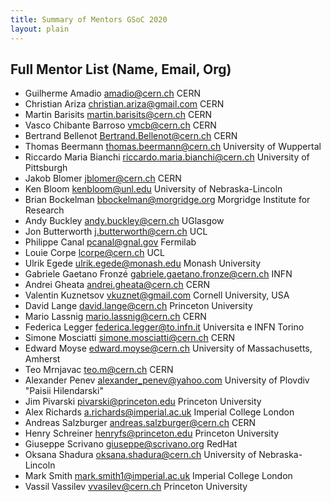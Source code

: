 ```yaml
---
title: Summary of Mentors GSoC 2020
layout: plain
---
```


## Full Mentor List (Name, Email, Org)

* Guilherme Amadio [amadio@cern.ch](mailto:amadio@cern.ch) CERN
* Christian Ariza [christian.ariza@gmail.com](mailto:christian.ariza@gmail.com) CERN
* Martin Barisits [martin.barisits@cern.ch](mailto:martin.barisits@cern.ch) CERN
* Vasco Chibante Barroso [vmcb@cern.ch](mailto:vmcb@cern.ch) CERN
* Bertrand Bellenot [Bertrand.Bellenot@cern.ch](mailto:Bertrand.Bellenot@cern.ch) CERN
* Thomas Beermann [thomas.beermann@cern.ch](mailto:thomas.beermann@cern.ch) University of Wuppertal
* Riccardo Maria Bianchi [riccardo.maria.bianchi@cern.ch](mailto:riccardo.maria.bianchi@cern.ch) University of Pittsburgh
* Jakob Blomer [jblomer@cern.ch](mailto:jblomer@cern.ch) CERN
* Ken Bloom [kenbloom@unl.edu](mailto:kenbloom@unl.edu) University of Nebraska-Lincoln
* Brian Bockelman [bbockelman@morgridge.org](mailto:bbockelman@morgridge.org) Morgridge Institute for Research
* Andy Buckley [andy.buckley@cern.ch](mailto:andy.buckley@cern.ch) UGlasgow
* Jon Butterworth [j.butterworth@cern.ch](mailto:j.butterworth@cern.ch) UCL
* Philippe Canal [pcanal@gnal.gov](mailto:pcanal@gnal.gov) Fermilab
* Louie Corpe [lcorpe@cern.ch](mailto:lcorpe@cern.ch) UCL
* Ulrik Egede [ulrik.egede@monash.edu](mailto:ulrik.egede@monash.edu) Monash University
* Gabriele Gaetano Fronzé [gabriele.gaetano.fronze@cern.ch](mailto:gabriele.gaetano.fronze@cern.ch) INFN
* Andrei Gheata [andrei.gheata@cern.ch](mailto:andrei.gheata@cern.ch) CERN
* Valentin Kuznetsov [vkuznet@gmail.com](mailto:vkuznet@gmail.com) Cornell University, USA
* David Lange [david.lange@cern.ch](mailto:david.lange@cern.ch) Princeton University
* Mario Lassnig [mario.lassnig@cern.ch](mailto:mario.lassnig@cern.ch) CERN
* Federica Legger [federica.legger@to.infn.it](mailto:federica.legger@to.infn.it) Universita e INFN Torino
* Simone Mosciatti [simone.mosciatti@cern.ch](mailto:simone.mosciatti@cern.ch) CERN
* Edward Moyse [edward.moyse@cern.ch](mailto:edward.moyse@cern.ch) University of Massachusetts, Amherst
* Teo Mrnjavac [teo.m@cern.ch](mailto:teo.m@cern.ch) CERN
* Alexander Penev [alexander_penev@yahoo.com](mailto:alexander_penev@yahoo.com) University of Plovdiv "Paisii Hilendarski"
* Jim Pivarski [pivarski@princeton.edu](mailto:pivarski@princeton.edu) Princeton University
* Alex Richards [a.richards@imperial.ac.uk](mailto:a.richards@imperial.ac.uk) Imperial College London
* Andreas Salzburger [andreas.salzburger@cern.ch](mailto:andreas.salzburger@cern.ch) CERN
* Henry Schreiner [henryfs@princeton.edu](mailto:henryfs@princeton.edu) Princeton University
* Giuseppe Scrivano [giuseppe@scrivano.org](mailto:giuseppe@scrivano.org) RedHat
* Oksana Shadura [oksana.shadura@cern.ch](mailto:oksana.shadura@cern.ch) University of Nebraska-Lincoln
* Mark Smith [mark.smith1@imperial.ac.uk](mailto:mark.smith1@imperial.ac.uk) Imperial College London
* Vassil Vassilev [vvasilev@cern.ch](mailto:vvasilev@cern.ch) Princeton University
